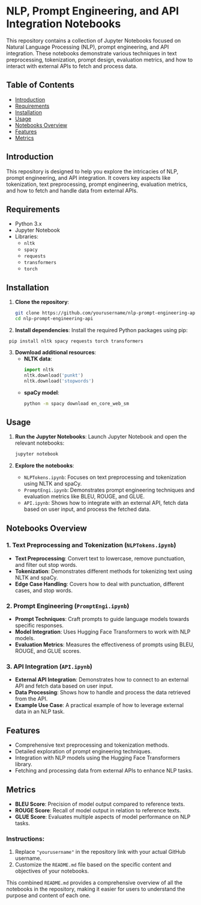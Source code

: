 # NLP, Prompt Engineering, and API Integration Notebooks

This repository contains a collection of Jupyter Notebooks focused on Natural Language Processing (NLP), prompt engineering, and API integration. These notebooks demonstrate various techniques in text preprocessing, tokenization, prompt design, evaluation metrics, and how to interact with external APIs to fetch and process data.

## Table of Contents

- [Introduction](#introduction)
- [Requirements](#requirements)
- [Installation](#installation)
- [Usage](#usage)
- [Notebooks Overview](#notebooks-overview)
- [Features](#features)
- [Metrics](#metrics)

## Introduction

This repository is designed to help you explore the intricacies of NLP, prompt engineering, and API integration. It covers key aspects like tokenization, text preprocessing, prompt engineering, evaluation metrics, and how to fetch and handle data from external APIs.

## Requirements

- Python 3.x
- Jupyter Notebook
- Libraries:
  - `nltk`
  - `spacy`
  - `requests`
  - `transformers`
  - `torch`

## Installation

1. **Clone the repository**:
   ```bash
   git clone https://github.com/yourusername/nlp-prompt-engineering-api.git
   cd nlp-prompt-engineering-api
   ```

2. **Install dependencies**:
   Install the required Python packages using pip:

  ``` pip install nltk spacy requests torch transformers```
  

3. **Download additional resources**:
   - **NLTK data**:
     ```python
     import nltk
     nltk.download('punkt')
     nltk.download('stopwords')
     ```
   - **spaCy model**:
     ```bash
     python -m spacy download en_core_web_sm
     ```

## Usage

1. **Run the Jupyter Notebooks**:
   Launch Jupyter Notebook and open the relevant notebooks:

   ```bash
   jupyter notebook
   ```

2. **Explore the notebooks**:
   - `NLPTokens.ipynb`: Focuses on text preprocessing and tokenization using NLTK and spaCy.
   - `PromptEngi.ipynb`: Demonstrates prompt engineering techniques and evaluation metrics like BLEU, ROUGE, and GLUE.
   - `API.ipynb`: Shows how to integrate with an external API, fetch data based on user input, and process the fetched data.

## Notebooks Overview

### 1. **Text Preprocessing and Tokenization (`NLPTokens.ipynb`)**

   - **Text Preprocessing**: Convert text to lowercase, remove punctuation, and filter out stop words.
   - **Tokenization**: Demonstrates different methods for tokenizing text using NLTK and spaCy.
   - **Edge Case Handling**: Covers how to deal with punctuation, different cases, and stop words.

### 2. **Prompt Engineering (`PromptEngi.ipynb`)**

   - **Prompt Techniques**: Craft prompts to guide language models towards specific responses.
   - **Model Integration**: Uses Hugging Face Transformers to work with NLP models.
   - **Evaluation Metrics**: Measures the effectiveness of prompts using BLEU, ROUGE, and GLUE scores.

### 3. **API Integration (`API.ipynb`)**

   - **External API Integration**: Demonstrates how to connect to an external API and fetch data based on user input.
   - **Data Processing**: Shows how to handle and process the data retrieved from the API.
   - **Example Use Case**: A practical example of how to leverage external data in an NLP task.

## Features

- Comprehensive text preprocessing and tokenization methods.
- Detailed exploration of prompt engineering techniques.
- Integration with NLP models using the Hugging Face Transformers library.
- Fetching and processing data from external APIs to enhance NLP tasks.

## Metrics

- **BLEU Score**: Precision of model output compared to reference texts.
- **ROUGE Score**: Recall of model output in relation to reference texts.
- **GLUE Score**: Evaluates multiple aspects of model performance on NLP tasks.


### Instructions:
1. Replace `"yourusername"` in the repository link with your actual GitHub username.
2. Customize the `README.md` file based on the specific content and objectives of your notebooks.

This combined `README.md` provides a comprehensive overview of all the notebooks in the repository, making it easier for users to understand the purpose and content of each one.
